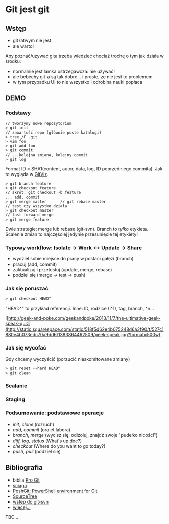 # Git jest git

## Wstęp

- git łatwym nie jest
- ale warto!

Aby poznać/używać gita trzeba wiedzieć chociaż trochę o tym jak działa w środku:

- normalnie jest lamka ostrzegawcza: nie używać!
- ale bebechy git-a są tak dobre... i proste, że nie jest to problemem
- w tym przypadku UI to nie wszystko i odrobina nauki popłaca

## DEMO

### Podstawy

	// tworzymy nowe repozytorium
    > git init
    // zawartość repo (głównie puste katalogi)
    > tree /F .git
    > vim foo
    > git add foo
    > git commit
    // ...kolejna zmiana, kolejny commit
    > git log

Format ID = SHA1(content, autor, data, log, ID poprzedniego commita). Jak to wygląda w [GitViz](https://github.com/Readify/GitViz).


	> git branch feature
	> git checkout feature
	// skrót: git checkout -b feature
	... add, commit
	> git merge master		// git rebase master
	// test czy wszystko działa
	> git checkout master
	// fast-forward merge
	> git merge feature

Dwie strategie: merge lub rebase (git-svn). Branch to *tylko* etykieta. Scalenie zmian to najczęściej jedynie przesunięcie tej etykiety!

### Typowy workflow: Isolate -> Work <-> Update -> Share 

- wydziel sobie miejsce do pracy w postaci gałęzi (branch)
- pracuj (add, commit)
- zaktualizuj i przetestuj (update, merge, rebase)
- podziel się (merge -> test -> push)

### Jak się poruszać

	> git checkout HEAD^

"HEAD^" to przykład referencji. Inne: ID, rodzice (I^1), tag, branch, ^n...

![http://geek-and-poke.com/geekandpoke/2013/11/7/the-ultimative-geek-speak-quiz](http://static.squarespace.com/static/518f5d62e4b075248d6a3f90/t/527c1880e4b073edc70a9dd6/1383864462509/geek-speak.jpg?format=500w)

### Jak się wycofać

Gdy chcemy wyczyścić (porzucić nieskomitowane zmiany)

	> git reset --hard HEAD^
	> git clean

### Scalanie

### Staging


### Podsumowanie: podstawowe operacje

- *init, clone* (rozruch)
- *add, commit* (ora et labora)
- *branch, merge* (wycisz się, odizoluj, znajdź swoje "pudełko nicości")
- *diff, log, status* (What's up doc?)
- *checkout* (Where do you want to go today?)
- *push, pull* (podziel się)

## Bibliografia

- biblia [Pro Git](http://git-scm.com/book)
- [ściąga](http://ndpsoftware.com/git-cheatsheet.html)
- [PoshGit: PowerShell environment for Git](https://github.com/dahlbyk/posh-git)
- [SourceTree](http://www.sourcetreeapp.com/)
- [wstęp do git-svn](http://www.benedykt.net/2013/03/22/kodzic-po-ludzku-czyli-jak-sie-pozbyc-svn-a/)
- [więcej...](https://pinboard.in/u:orientman/t:Git/)

TBC...
